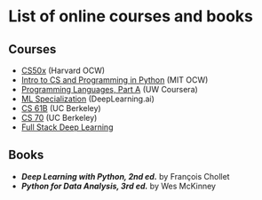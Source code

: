 # List of online courses and books
## Courses
* [CS50x](https://cs50.harvard.edu/x/2023/) (Harvard OCW)
* [Intro to CS and Programming in Python](https://ocw.mit.edu/courses/6-0001-introduction-to-computer-science-and-programming-in-python-fall-2016/) (MIT OCW)
* [Programming Languages, Part A](https://www.coursera.org/learn/programming-languages) (UW Coursera)
* [ML Specialization](https://www.deeplearning.ai/courses/machine-learning-specialization/) (DeepLearning.ai)
* [CS 61B](https://sp23.datastructur.es/) (UC Berkeley)
* [CS 70](https://www.eecs70.org/) (UC Berkeley)
* [Full Stack Deep Learning](https://fullstackdeeplearning.com/course/2022/)
## Books
* ***Deep Learning with Python, 2nd ed.*** by François Chollet
* ***Python for Data Analysis, 3rd ed.*** by Wes McKinney
